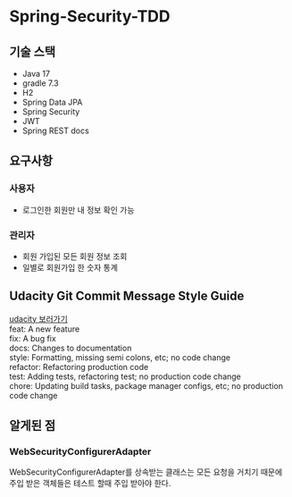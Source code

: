 # Spring-Security-TDD

## 기술 스택
- Java 17
- gradle 7.3
- H2
- Spring Data JPA
- Spring Security
- JWT
- Spring REST docs

## 요구사항
### 사용자
- 로그인한 회원만 내 정보 확인 가능
### 관리자
- 회원 가입된 모든 회원 정보 조회
- 일별로 회원가입 한 숫자 통계


## Udacity Git Commit Message Style Guide
[udacity 보러가기](https://udacity.github.io/git-styleguide/)   
feat: A new feature   
fix: A bug fix   
docs: Changes to documentation   
style: Formatting, missing semi colons, etc; no code change   
refactor: Refactoring production code   
test: Adding tests, refactoring test; no production code change   
chore: Updating build tasks, package manager configs, etc; no production code change   


## 알게된 점
### WebSecurityConfigurerAdapter
WebSecurityConfigurerAdapter를 상속받는 클래스는 모든 요청을 거치기 때문에 주입 받은 객체들은 테스트 할때 주입 받아야 한다.   